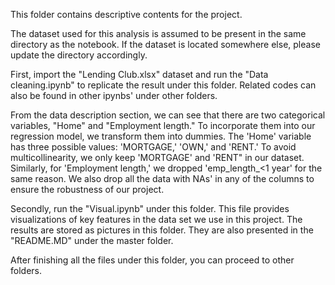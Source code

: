 This folder contains descriptive contents for the project.

The dataset used for this analysis is assumed to be present in the same directory as the notebook. If the dataset is located somewhere else, please update the directory accordingly.

First, import the "Lending Club.xlsx" dataset and run the "Data cleaning.ipynb" to replicate the result under this folder. Related codes can also be found in other ipynbs' under other folders.

From the data description section, we can see that there are two categorical variables, "Home" and "Employment length." To incorporate them into our regression model, we transform them into dummies. The 'Home' variable has three possible values: 'MORTGAGE,' 'OWN,' and 'RENT.' To avoid multicollinearity, we only keep 'MORTGAGE' and 'RENT" in our dataset. Similarly, for 'Employment length,' we dropped 'emp_length_<1 year' for the same reason. We also drop all the data with NAs' in any of the columns to ensure the robustness of our project.

Secondly, run the "Visual.ipynb" under this folder. This file provides visualizations of key features in the data set we use in this project. The results are stored as pictures in this folder. They are also presented in the "README.MD" under the master folder.

After finishing all the files under this folder, you can proceed to other folders.
